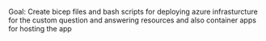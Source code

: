 Goal: Create bicep files and bash scripts for deploying azure infrasturcture for the custom question and answering resources and also container apps for hosting the app

